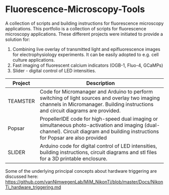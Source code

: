 # Fluorescence-Microscopy-Tools
A collection of scripts and building instructions for fluorescence microscopy applications.
This portfolio is a collection of scripts for fluorescence microscopy applications. 
These different projects were initiated to provide a solution for:
1. Combining live overlay of transmitted light and epifluorescence images for electrophysiology experiments. It can be easily  adopted to e.g. cell culture applications.  
1. Fast imaging of fluorescent calcium indicators (OGB-1, Fluo-4, GCaMPs) 
1. Slider - digital control of LED intensities.



Project | Description
------------ | -------------
TEAMSTER | Code for Micromanager and Arduino to perform switching of light sources and overlay two imaging channels in Micromanager. Building instructions and circuit diagrams are provided.
Popsar | PropellerIDE code for high-speed dual imaging or simultaneous photo-activation and imaging (dual-channel). Circuit diagram and building instructions for Popsar are also provided
SLIDER | Arduino code for digital control of LED intensities, building instructions, circuit diagrams and stl files for a 3D printable enclosure.


Some of the underlying principal concepts about hardware triggering are discussed here:
https://github.com/vanNimwegenLab/MiM_NikonTi/blob/master/Docs/NikonTi_hardware_triggering.md

